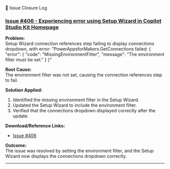 🤖 Issue Closure Log

### [Issue #406 - Experiencing error using Setup Wizard in Copilot Studio Kit Homepage](https://github.com/microsoft/Power-CAT-Copilot-Studio-Kit/issues/406)

**Problem:**  
Setup Wizard connection references step failing to display connections dropdown, with error: "PowerAppsforMakers.GetConnections failed: { "error": { "code": "MissingEnvironmentFilter", "message": "The environment filter must be set." } }"

**Root Cause:**  
The environment filter was not set, causing the connection references step to fail.

**Solution Applied:**  
1. Identified the missing environment filter in the Setup Wizard.
2. Updated the Setup Wizard to include the environment filter.
3. Verified that the connections dropdown displayed correctly after the update.

**Download/Reference Links:**  
- [Issue #406](https://github.com/microsoft/Power-CAT-Copilot-Studio-Kit/issues/406)

**Outcome:**  
The issue was resolved by setting the environment filter, and the Setup Wizard now displays the connections dropdown correctly.

---
